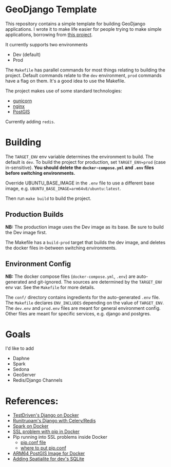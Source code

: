 # GeoDjango Template

This repository contains a simple template for building GeoDjango applications. I wrote it to make life easier for people trying to make simple applications, borrowing from [this project][1].

It currently supports two environments

- Dev (default)
- Prod

The `Makefile` has parallel commands for most things relating to building the project. Default commands relate to the `dev` environment, `prod` commands have a flag on them.
It's a good idea to use the Makefile.

The project makes use of some standard technologies:

- [gunicorn][2]
- [nginx][3]
- [PostGIS][4]

Currently adding `redis`.

# Building

The `TARGET_ENV` env variable determines the environment to build. The default is `dev`. To build the project for production, set `TARGET_ENV=prod` (case in-sensitive). **You should delete the `docker-compose.yml` and `.env` files before switching environments.**

Override UBUNTU_BASE_IMAGE in the `.env` file to use a different base image, e.g. `UBUNTU_BASE_IMAGE=arm64v8/ubuntu:latest`.

Then run `make build` to build the project.

## Production Builds

**NB:** The production image uses the Dev image as its base. Be sure to build the Dev image first.

The Makefile has a `build-prod` target that builds the dev image, and deletes the docker files in-between switching environments.

## Environment Config

**NB:** The docker compose files (`docker-compose.yml`, `.env`) are auto-generated and git-ignored. The sources are determined by the `TARGET_ENV` env var. See the `Makefile` for more details.

The `conf/` directory contains ingredients for the auto-generated `.env` file. The `Makefile` declares `ENV_INCLUDES` depending on the value of `TARGET_ENV`. The `dev.env` and `prod.env` files are meant for general environment config. Other files are meant for specific services, e.g. django and postgres.

# Goals

I'd like to add

- Daphne
- Spark
- Sedona
- GeoServer
- Redis/Django Channels

# References:

- [TestDriven's Django on Docker][1]
- [Runitrupam's Django with Celery/Redis][5]
- [Spark on Docker][6]
- [SSL problem with pip in Docker](7)
- Pip running into SSL problems inside Docker
  - [pip.conf file](8)
  - [where to put pip.conf](9)
- [ARM64 PostGIS Image for Docker](10)
- [Adding Spatialite for dev's SQLite](11)

[1]: https://testdriven.io/blog/dockerizing-django-with-postgres-gunicorn-and-nginx/?utm_source=pocket_saves
[2]: https://gunicorn.org
[3]: https://www.nginx.com
[4]: https://www.postgis.net
[5]: https://github.com/runitrupam/Django-Docker-Compose-Celery-Redis-PostgreSQL
[6]: https://medium.com/@SaphE/testing-apache-spark-locally-docker-compose-and-kubernetes-deployment-94d35a54f222
[7]: https://stackoverflow.com/questions/25981703/pip-install-fails-with-connection-error-ssl-certificate-verify-failed-certi/73745221
[8]: https://stackoverflow.com/questions/59287824/specifying-multiple-trusted-hosts-in-pip-conf
[9]: https://stackoverflow.com/questions/38869231/python-cant-find-the-file-pip-conf
[10]: https://github.com/Tob1as/docker-postgresql-postgis
[11]: https://zoomadmin.com/HowToInstall/UbuntuPackage/spatialite-bin
